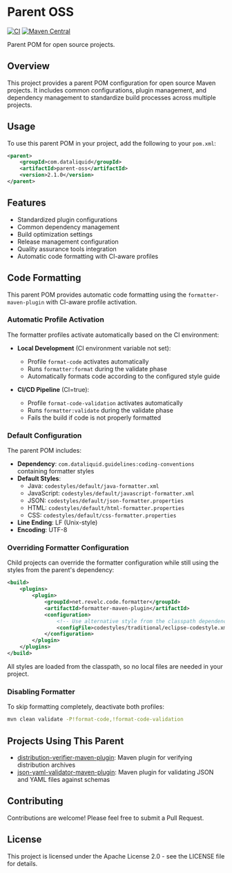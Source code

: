 # Parent OSS

[![CI](https://github.com/dataliquid/parent-oss/actions/workflows/ci.yml/badge.svg)](https://github.com/dataliquid/parent-oss/actions/workflows/ci.yml)
[![Maven Central](https://maven-badges.herokuapp.com/maven-central/com.dataliquid/parent-oss/badge.svg)](https://maven-badges.herokuapp.com/maven-central/com.dataliquid/parent-oss)

Parent POM for open source projects.

## Overview

This project provides a parent POM configuration for open source Maven projects. It includes common configurations, plugin management, and dependency management to standardize build processes across multiple projects.

## Usage

To use this parent POM in your project, add the following to your `pom.xml`:

```xml
<parent>
    <groupId>com.dataliquid</groupId>
    <artifactId>parent-oss</artifactId>
    <version>2.1.0</version>
</parent>
```

## Features

- Standardized plugin configurations
- Common dependency management
- Build optimization settings
- Release management configuration
- Quality assurance tools integration
- Automatic code formatting with CI-aware profiles

## Code Formatting

This parent POM provides automatic code formatting using the `formatter-maven-plugin` with CI-aware profile activation.

### Automatic Profile Activation

The formatter profiles activate automatically based on the CI environment:

- **Local Development** (CI environment variable not set):
  - Profile `format-code` activates automatically
  - Runs `formatter:format` during the validate phase
  - Automatically formats code according to the configured style guide

- **CI/CD Pipeline** (CI=true):
  - Profile `format-code-validation` activates automatically
  - Runs `formatter:validate` during the validate phase
  - Fails the build if code is not properly formatted

### Default Configuration

The parent POM includes:
- **Dependency**: `com.dataliquid.guidelines:coding-conventions` containing formatter styles
- **Default Styles**: 
  - Java: `codestyles/default/java-formatter.xml`
  - JavaScript: `codestyles/default/javascript-formatter.xml`
  - JSON: `codestyles/default/json-formatter.properties`
  - HTML: `codestyles/default/html-formatter.properties`
  - CSS: `codestyles/default/css-formatter.properties`
- **Line Ending**: LF (Unix-style)
- **Encoding**: UTF-8

### Overriding Formatter Configuration

Child projects can override the formatter configuration while still using the styles from the parent's dependency:

```xml
<build>
    <plugins>
        <plugin>
            <groupId>net.revelc.code.formatter</groupId>
            <artifactId>formatter-maven-plugin</artifactId>
            <configuration>
                <!-- Use alternative style from the classpath dependency -->
                <configFile>codestyles/traditional/eclipse-codestyle.xml</configFile>
            </configuration>
        </plugin>
    </plugins>
</build>
```

All styles are loaded from the classpath, so no local files are needed in your project.

### Disabling Formatter

To skip formatting completely, deactivate both profiles:

```bash
mvn clean validate -P!format-code,!format-code-validation
```

## Projects Using This Parent

- [distribution-verifier-maven-plugin](distribution-verifier-maven-plugin/): Maven plugin for verifying distribution archives
- [json-yaml-validator-maven-plugin](json-yaml-validator-maven-plugin/): Maven plugin for validating JSON and YAML files against schemas

## Contributing

Contributions are welcome! Please feel free to submit a Pull Request.

## License

This project is licensed under the Apache License 2.0 - see the LICENSE file for details.